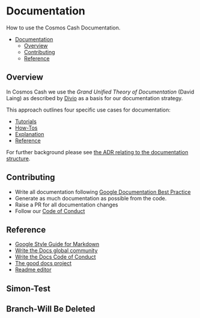# Documentation

How to use the Cosmos Cash Documentation.

* [Documentation](#documentation)
   * [Overview](#overview)
   * [Contributing](#contributing)
   * [Reference](#reference)

## Overview

In Cosmos Cash we use the  *Grand Unified Theory of Documentation* (David Laing) as described by [Divio](https://documentation.divio.com/) as a basis for our documentation strategy.

This approach outlines four specific use cases for documentation:

* [Tutorials](./Tutorials/README.md)
* [How-Tos](./How-To/README.md)
* [Explanation](./Explanation/README.md)
* [Reference](./Reference/README.md)

For further background please see [the ADR relating to the documentation structure](./ADR/adr-002-docs-structure.md). 

## Contributing

* Write all documentation following [Google Documentation Best Practice](https://google.github.io/styleguide/docguide/best_practices.html)
* Generate as much documentation as possible from the code.
* Raise a PR for all documentation changes
* Follow our [Code of Conduct](../CONTRIBUTING.md)

## Reference

- [Google Style Guide for Markdown](https://github.com/google/styleguide/blob/gh-pages/docguide/style.md)
- [Write the Docs global community](https://www.writethedocs.org/)
- [Write the Docs Code of Conduct](https://www.writethedocs.org/code-of-conduct/#the-principles)
- [The good docs project](https://github.com/thegooddocsproject)
- [Readme editor](https://readme.so/editor)

## Simon-Test
## Branch-Will Be Deleted

